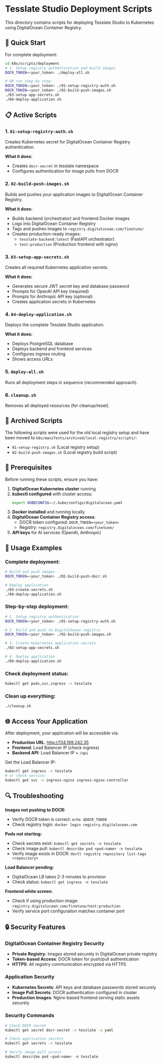 # Tesslate Studio Deployment Scripts

This directory contains scripts for deploying Tesslate Studio to Kubernetes using DigitalOcean Container Registry.

## 🚀 Quick Start

For complete deployment:

```bash
cd k8s/scripts/deployment
# 1. Setup registry authentication and build images
DOCR_TOKEN=<your_token> ./deploy-all.sh

# OR run step by step:
DOCR_TOKEN=<your_token> ./01-setup-registry-auth.sh
DOCR_TOKEN=<your_token> ./02-build-push-images.sh
./03-setup-app-secrets.sh
./04-deploy-application.sh
```

## 📋 Active Scripts

### 1. `01-setup-registry-auth.sh`
Creates Kubernetes secret for DigitalOcean Container Registry authentication.

**What it does:**
- Creates `docr-secret` in tesslate namespace
- Configures authentication for image pulls from DOCR

### 2. `02-build-push-images.sh`
Builds and pushes your application images to DigitalOcean Container Registry.

**What it does:**
- Builds backend (orchestrator) and frontend Docker images
- Logs into DigitalOcean Container Registry
- Tags and pushes images to `registry.digitalocean.com/finetune/`
- Creates production-ready images:
  - `tesslate-backend:latest` (FastAPI orchestrator)
  - `test:production` (Production frontend with nginx)

### 3. `03-setup-app-secrets.sh`
Creates all required Kubernetes application secrets.

**What it does:**
- Generates secure JWT secret key and database password
- Prompts for OpenAI API key (required)
- Prompts for Anthropic API key (optional)
- Creates application secrets in Kubernetes

### 4. `04-deploy-application.sh`
Deploys the complete Tesslate Studio application.

**What it does:**
- Deploys PostgreSQL database
- Deploys backend and frontend services
- Configures ingress routing
- Shows access URLs

### 5. `deploy-all.sh`
Runs all deployment steps in sequence (recommended approach).

### 6. `cleanup.sh`
Removes all deployed resources (for cleanup/reset).

## 📂 Archived Scripts

The following scripts were used for the old local registry setup and have been moved to `k8s/manifests/archived/local-registry/scripts/`:
- `01-setup-registry.sh` (Local registry setup)
- `02-build-push-images.sh` (Local registry build script)

## 📝 Prerequisites

Before running these scripts, ensure you have:

1. **DigitalOcean Kubernetes cluster** running
2. **kubectl configured** with cluster access:
   ```bash
   export KUBECONFIG=~/.kube/configs/digitalocean.yaml
   ```
3. **Docker installed** and running locally
4. **DigitalOcean Container Registry access**:
   - DOCR token configured: `DOCR_TOKEN=<your_token>`
   - Registry: `registry.digitalocean.com/finetune/`
5. **API keys** for AI services (OpenAI, Anthropic)

## 🔧 Usage Examples

### Complete deployment:
```bash
# Build and push images
DOCR_TOKEN=<your_token> ./02-build-push-docr.sh

# Deploy application
./03-create-secrets.sh
./04-deploy-application.sh
```

### Step-by-step deployment:
```bash
# 1. Setup registry authentication
DOCR_TOKEN=<your_token> ./01-setup-registry-auth.sh

# 2. Build and push to DigitalOcean registry
DOCR_TOKEN=<your_token> ./02-build-push-images.sh

# 3. Create Kubernetes application secrets
./03-setup-app-secrets.sh

# 4. Deploy application
./04-deploy-application.sh
```

### Check deployment status:
```bash
kubectl get pods,svc,ingress -n tesslate
```

### Clean up everything:
```bash
./cleanup.sh
```

## 🌐 Access Your Application

After deployment, your application will be accessible via:

- **Production URL**: http://134.199.242.35
- **Frontend**: Load Balancer IP (check ingress)
- **Backend API**: Load Balancer IP + `/api`

Get the Load Balancer IP:
```bash
kubectl get ingress -n tesslate
# or check service:
kubectl get svc -n ingress-nginx ingress-nginx-controller
```

## 🔍 Troubleshooting

**Images not pushing to DOCR:**
- Verify DOCR token is correct: `echo $DOCR_TOKEN`
- Check registry login: `docker login registry.digitalocean.com`

**Pods not starting:**
- Check secrets exist: `kubectl get secrets -n tesslate`
- Check image pull: `kubectl describe pod <pod-name> -n tesslate`
- Verify image exists in DOCR: `doctl registry repository list-tags <repository>`

**Load Balancer pending:**
- DigitalOcean LB takes 2-3 minutes to provision
- Check status: `kubectl get ingress -n tesslate`

**Frontend white screen:**
- Check if using production image: `registry.digitalocean.com/finetune/test:production`
- Verify service port configuration matches container port

## 🔒 Security Features

### DigitalOcean Container Registry Security
- **Private Registry**: Images stored securely in DigitalOcean private registry
- **Token-based Access**: DOCR token for push/pull authentication
- **HTTPS**: All registry communication encrypted via HTTPS

### Application Security
- **Kubernetes Secrets**: API keys and database passwords stored securely
- **Image Pull Secrets**: DOCR authentication configured in cluster
- **Production Images**: Nginx-based frontend serving static assets securely

### Security Commands
```bash
# Check DOCR secret
kubectl get secret docr-secret -n tesslate -o yaml

# Check application secrets
kubectl get secrets -n tesslate

# Verify image pull access
kubectl describe pod <pod-name> -n tesslate
```